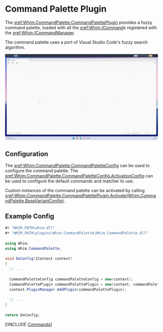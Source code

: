 # Command Palette Plugin

The <xref:Whim.CommandPalette.CommandPalettePlugin> provides a fuzzy command palette, loaded with all the <xref:Whim.ICommand>s registered with the <xref:Whim.ICommandManager>.

The command palette uses a port of Visual Studio Code's fuzzy search algorithm.

![Command palette demo](../../images/command-palette-demo.gif)

## Configuration

The <xref:Whim.CommandPalette.CommandPaletteConfig> can be used to configure the command palette. The <xref:Whim.CommandPalette.CommandPaletteConfig.ActivationConfig> can be used to configure the default commands and matcher to use.

Custom instances of the command palette can be activated by calling <xref:Whim.CommandPalette.CommandPalettePlugin.Activate(Whim.CommandPalette.BaseVariantConfig)>.

## Example Config

```csharp
#r "WHIM_PATH\whim.dll"
#r "WHIM_PATH\plugins\Whim.CommandPalette\Whim.CommandPalette.dll"

using Whim;
using Whim.CommandPalette;

void DoConfig(IContext context)
{
  // ...

  CommandPaletteConfig commandPaletteConfig = new(context);
  CommandPalettePlugin commandPalettePlugin = new(context, commandPaletteConfig);
  context.PluginManager.AddPlugin(commandPalettePlugin);

  // ...
}

return DoConfig;
```

[!INCLUDE [Commands](../../_common/plugins/command-palette.md)]
